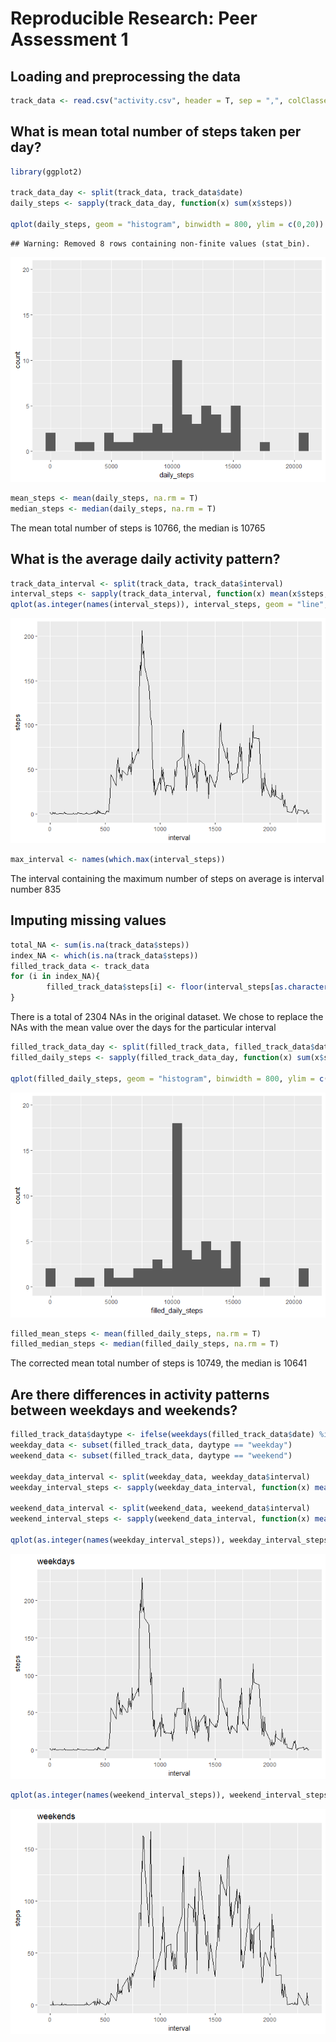 # Reproducible Research: Peer Assessment 1


## Loading and preprocessing the data


```r
track_data <- read.csv("activity.csv", header = T, sep = ",", colClasses = c("integer", "Date", "integer"))
```

## What is mean total number of steps taken per day?


```r
library(ggplot2)

track_data_day <- split(track_data, track_data$date)
daily_steps <- sapply(track_data_day, function(x) sum(x$steps))

qplot(daily_steps, geom = "histogram", binwidth = 800, ylim = c(0,20))
```

```
## Warning: Removed 8 rows containing non-finite values (stat_bin).
```

![](PA1_template_files/figure-html/unnamed-chunk-2-1.png)<!-- -->

```r
mean_steps <- mean(daily_steps, na.rm = T)
median_steps <- median(daily_steps, na.rm = T)
```

The mean total number of steps is 10766, the median is 10765


## What is the average daily activity pattern?


```r
track_data_interval <- split(track_data, track_data$interval)
interval_steps <- sapply(track_data_interval, function(x) mean(x$steps, na.rm = T))
qplot(as.integer(names(interval_steps)), interval_steps, geom = "line", xlab = "interval", ylab = "steps")
```

![](PA1_template_files/figure-html/unnamed-chunk-3-1.png)<!-- -->

```r
max_interval <- names(which.max(interval_steps))
```
The interval containing the maximum number of steps on average is interval number 835

## Imputing missing values


```r
total_NA <- sum(is.na(track_data$steps))
index_NA <- which(is.na(track_data$steps))
filled_track_data <- track_data
for (i in index_NA){
        filled_track_data$steps[i] <- floor(interval_steps[as.character(track_data$interval[i])])
}
```
There is a total of 2304 NAs in the original dataset. We chose to replace the NAs with
the mean value over the days for the particular interval


```r
filled_track_data_day <- split(filled_track_data, filled_track_data$date)
filled_daily_steps <- sapply(filled_track_data_day, function(x) sum(x$steps))

qplot(filled_daily_steps, geom = "histogram", binwidth = 800, ylim = c(0,20))
```

![](PA1_template_files/figure-html/unnamed-chunk-5-1.png)<!-- -->

```r
filled_mean_steps <- mean(filled_daily_steps, na.rm = T)
filled_median_steps <- median(filled_daily_steps, na.rm = T)
```
The corrected mean total number of steps is 10749, the median is 10641

## Are there differences in activity patterns between weekdays and weekends?

```r
filled_track_data$daytype <- ifelse(weekdays(filled_track_data$date) %in% c("lördag", "söndag"), "weekend", "weekday")
weekday_data <- subset(filled_track_data, daytype == "weekday")
weekend_data <- subset(filled_track_data, daytype == "weekend")

weekday_data_interval <- split(weekday_data, weekday_data$interval)
weekday_interval_steps <- sapply(weekday_data_interval, function(x) mean(x$steps, na.rm = T))

weekend_data_interval <- split(weekend_data, weekend_data$interval)
weekend_interval_steps <- sapply(weekend_data_interval, function(x) mean(x$steps, na.rm = T))

qplot(as.integer(names(weekday_interval_steps)), weekday_interval_steps, geom = "line", xlab = "interval", ylab = "steps", main = "weekdays")
```

![](PA1_template_files/figure-html/unnamed-chunk-6-1.png)<!-- -->

```r
qplot(as.integer(names(weekend_interval_steps)), weekend_interval_steps, geom = "line", xlab = "interval", ylab = "steps", main = "weekends")
```

![](PA1_template_files/figure-html/unnamed-chunk-6-2.png)<!-- -->


